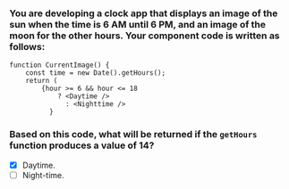 ### You are developing a clock app that displays an image of the sun when the time is 6 AM until 6 PM, and an image of the moon for the other hours. Your component code is written as follows:

```
function CurrentImage() { 
    const time = new Date().getHours(); 
    return ( 
        {hour >= 6 && hour <= 18 
            ? <Daytime /> 
              : <Nighttime /> 
          } 
```

### Based on this code, what will be returned if the `getHours` function produces a value of 14?

- [x] Daytime.
- [ ] Night-time.
